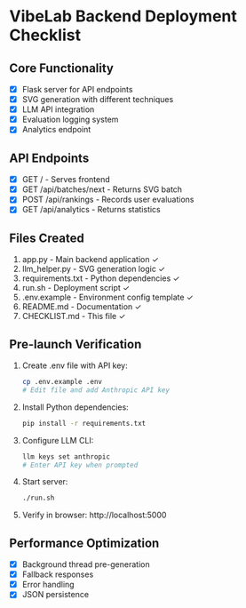 # VibeLab Backend Deployment Checklist

## Core Functionality
- [x] Flask server for API endpoints
- [x] SVG generation with different techniques
- [x] LLM API integration
- [x] Evaluation logging system
- [x] Analytics endpoint

## API Endpoints
- [x] GET / - Serves frontend
- [x] GET /api/batches/next - Returns SVG batch
- [x] POST /api/rankings - Records user evaluations
- [x] GET /api/analytics - Returns statistics

## Files Created
1. app.py - Main backend application ✓
2. llm_helper.py - SVG generation logic ✓
3. requirements.txt - Python dependencies ✓
4. run.sh - Deployment script ✓
5. .env.example - Environment config template ✓
6. README.md - Documentation ✓
7. CHECKLIST.md - This file ✓

## Pre-launch Verification
1. Create .env file with API key:
   ```bash
   cp .env.example .env
   # Edit file and add Anthropic API key
   ```
2. Install Python dependencies:
   ```bash
   pip install -r requirements.txt
   ```
3. Configure LLM CLI:
   ```bash
   llm keys set anthropic
   # Enter API key when prompted
   ```
4. Start server:
   ```bash
   ./run.sh
   ```
5. Verify in browser: http://localhost:5000

## Performance Optimization
- [x] Background thread pre-generation
- [x] Fallback responses
- [x] Error handling
- [x] JSON persistence

